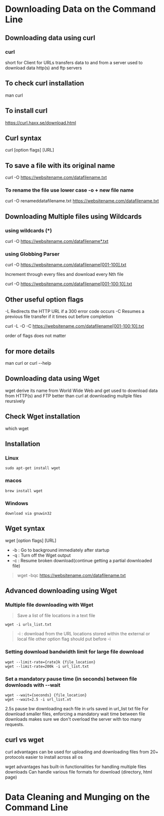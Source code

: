 # Downloading Data on the Command Line

## Downloading data using curl

### curl

short for Client for URLs
transfers data to and from a server
used to download data http(s) and ftp servers

## To check curl installation

man curl

## To install curl

https://curl.haxx.se/download.html

## Curl syntax

curl [option flags] [URL]

## To save a file with its original name

curl -O https://websitename.com/datafilename.txt

### To rename the file use lower case -o + new file name

curl -O renameddatafilename.txt https://websitename.com/datafilename.txt

## Downloading Multiple files using Wildcards

### using wildcards (*)

curl -O https://websitename.com/datafilename*.txt

### using Globbing Parser

curl -O https://websitename.com/datafilename[001-100].txt

Increment through every files and download every Nth file

curl -O https://websitename.com/datafilename[001-100:10].txt

## Other useful option flags
-L Redirects the HTTP URL if a 300 error code occurs
-C Resumes a previous file transfer if it times out before completion

curl -L -O -C https://websitename.com/datafilename[001-100:10].txt

order of flags does not matter

## for more details
man curl or curl --help


## Downloading data using Wget

wget  derive its name from World Wide Web and get
used to download data from HTTP(s) and FTP
better than curl at downloading multple files reursively

## Check Wget installation

which wget

## Installation

### Linux

```sudo apt-get install wget```

### macos 

```brew install wget```

### Windows 

```download via gnuwin32```


## Wget syntax

wget [option flags] [URL]

* -b : Go to background immediately after startup
* -q : Turn off the Wget output
* -c : Resume broken download(continue getting a partial downloaded file)

> wget -bqc https://websitename.com/datafilename.txt


## Advanced downloading using Wget

### Multiple file downloading with Wget

> Save a list of file locations in a text file

```wget -i urls_list.txt```

> -i : download from the URL locations stored within the external or local file
other option flag should put before -i


### Setting download bandwidth limit for large file download

```
wget --limit-rate={rate}k {file_location}
wget --limit-rate=200k -i url_list.txt
```

### Set a mandatory pause time (in seconds) between file downloads with --wait

```
wget --wait={seconds} {file_location}
wget --wait=2.5 -i url_list.xt
```

2.5s pause bw downloading each file in urls saved in url_list txt file
For download smaller files, enforcing a mandatory wait time between file downloads makes sure we don't overload the server with too many requests.



## curl vs wget

curl advantages
can be used for uploading and downloading files from 20+ protocols
easier to install across all os

wget advantages
has built-in functionalities for handling multiple files downloads
Can handle various file formats for download (directory, html page)


# Data Cleaning and Munging on the Command Line
